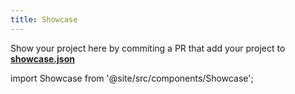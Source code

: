 ```yaml
---
title: Showcase
---
```


Show your project here by commiting a PR that add your project to [**showcase.json**](https://https://github.com/alovajs/alovajs.github.io/blob/main/showcase.json)

import Showcase from '@site/src/components/Showcase';

<Showcase />
